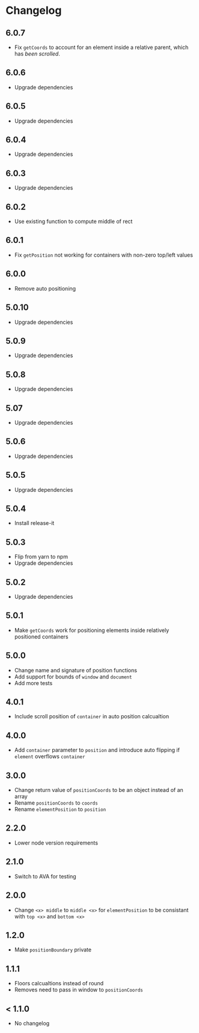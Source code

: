 # Changelog

## 6.0.7

- Fix `getCoords` to account for an element inside a relative parent, which has _been scrolled_.

## 6.0.6

- Upgrade dependencies

## 6.0.5

- Upgrade dependencies

## 6.0.4

- Upgrade dependencies

## 6.0.3

- Upgrade dependencies

## 6.0.2

- Use existing function to compute middle of rect

## 6.0.1

- Fix `getPosition` not working for containers with non-zero top/left values

## 6.0.0

- Remove auto positioning

## 5.0.10

- Upgrade dependencies

## 5.0.9

- Upgrade dependencies

## 5.0.8

- Upgrade dependencies

## 5.07

- Upgrade dependencies

## 5.0.6

- Upgrade dependencies

## 5.0.5

- Upgrade dependencies

## 5.0.4

- Install release-it

## 5.0.3

- Flip from yarn to npm
- Upgrade dependencies

## 5.0.2

- Upgrade dependencies

## 5.0.1

- Make `getCoords` work for positioning elements inside relatively positioned containers

## 5.0.0

- Change name and signature of position functions
- Add support for bounds of `window` and `document`
- Add more tests

## 4.0.1

- Include scroll position of `container` in auto position calcualtion

## 4.0.0

- Add `container` parameter to `position` and introduce auto flipping if `element` overflows `container`

## 3.0.0

- Change return value of `positionCoords` to be an object instead of an array
- Rename `positionCoords` to `coords`
- Rename `elementPosition` to `position`

## 2.2.0

- Lower node version requirements

## 2.1.0

- Switch to AVA for testing

## 2.0.0

- Change `<x> middle` to `middle <x>` for `elementPosition` to be consistant with `top <x>` and `bottom <x>`

## 1.2.0

- Make `positionBoundary` private

## 1.1.1

- Floors calcualtions instead of round
- Removes need to pass in window to `positionCoords`

## < 1.1.0

- No changelog
